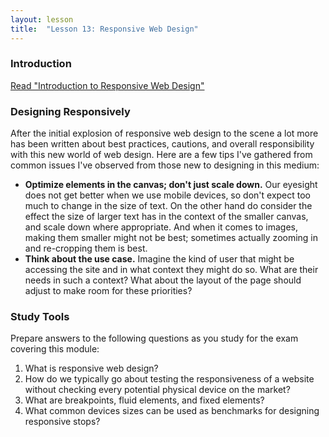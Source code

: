 ```yaml
---
layout: lesson
title:  "Lesson 13: Responsive Web Design"
---
```


### Introduction

[Read "Introduction to Responsive Web Design"](https://medium.com/@philschanely/introduction-responsive-web-design-d3285e47b5a3)

### Designing Responsively

After the initial explosion of responsive web design to the scene a lot more has been written about best practices, cautions, and overall responsibility with this new world of web design. Here are a few tips I've gathered from common issues I've observed from those new to designing in this medium:

* **Optimize elements in the canvas; don't just scale down.** Our eyesight does not get better when we use mobile devices, so don't expect too much to change in the size of text. On the other hand do consider the effect the size of larger text has in the context of the smaller canvas, and scale down where appropriate. And when it comes to images, making them smaller might not be best; sometimes actually zooming in and re-cropping them is best. 
* **Think about the use case.** Imagine the kind of user that might be accessing the site and in what context they might do so. What are their needs in such a context? What about the layout of the page should adjust to make room for these priorities?

### Study Tools

Prepare answers to the following questions as you study for the exam covering this module:

1. What is responsive web design?
2. How do we typically go about testing the responsiveness of a website without checking every potential physical device on the market?
3. What are breakpoints, fluid elements, and fixed elements?
4. What common devices sizes can be used as benchmarks for designing responsive stops?